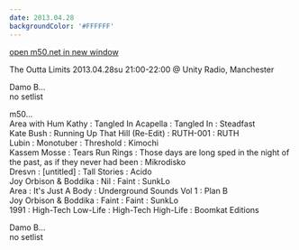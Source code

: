 ```yaml
---
date: 2013.04.28
backgroundColor: '#FFFFFF'
---
```


[open m50.net in new window  
](http://m50.net/)[](2013.05.03.html)

The Outta Limits 2013.04.28su 21:00-22:00 @ Unity Radio, Manchester  

Damo B...  
no setlist  

m50...  
Area with Hum Kathy : Tangled In Acapella : Tangled In : Steadfast  
Kate Bush : Running Up That Hill (Re-Edit) : RUTH-001 : RUTH  
Lubin : Monotuber : Threshold : Kimochi  
Kassem Mosse : Tears Run Rings : Those days are long sped in the night of the past, as if they never had been : Mikrodisko  
Dresvn : \[untitled\] : Tall Stories : Acido  
Joy Orbison & Boddika : Nil : Faint : SunkLo  
Area : It's Just A Body : Underground Sounds Vol 1 : Plan B  
Joy Orbison & Boddika : Faint : Faint : SunkLo  
1991 : High-Tech Low-Life : High-Tech High-Life : Boomkat Editions  

Damo B...  
no setlist
